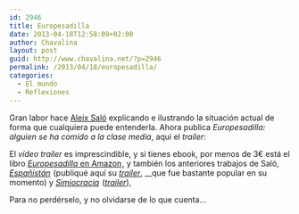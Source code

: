 ```yaml
---
id: 2946
title: Europesadilla
date: 2013-04-18T12:58:09+02:00
author: Chavalina
layout: post
guid: http://www.chavalina.net/?p=2946
permalink: /2013/04/18/europesadilla/
categories:
  - El mundo
  - Reflexiones
---
```

Gran labor hace <a href="http://aleixsalo.com/" target="_blank">Aleix Saló</a> explicando e ilustrando la situación actual de forma que cualquiera puede entenderla. Ahora publica _Europesadilla: alguien se ha comido a la clase media_, aquí el _trailer_:



El _vídeo trailer_ es imprescindible, y si tienes ebook, por menos de 3€ está el libro [_Europesadilla_ en Amazon](http://www.amazon.es/gp/product/B00C23WAJ2/ref=as_li_ss_tl?ie=UTF8&camp=3626&creative=24822&creativeASIN=B00C23WAJ2&linkCode=as2&tag=chavadiari-21)<img style="border: none !important; margin: 0px !important;" alt="" src="http://www.assoc-amazon.es/e/ir?t=chavadiari-21&l=as2&o=30&a=B00C23WAJ2" width="1" height="1" border="0" />, y también los anteriores trabajos de Saló, [_Españistán_](http://www.amazon.es/gp/product/B007TLC10A/ref=as_li_ss_tl?ie=UTF8&camp=3626&creative=24822&creativeASIN=B007TLC10A&linkCode=as2&tag=chavadiari-21)<img style="border: none !important; margin: 0px !important;" alt="" src="http://www.assoc-amazon.es/e/ir?t=chavadiari-21&l=as2&o=30&a=B007TLC10A" width="1" height="1" border="0" /> (publiqué aquí su <a href="http://www.chavalina.net/2011/05/31/como-llegamos-de-la-burbuja-inmobiliaria-a-la-crisis/" target="_blank"><em>trailer</em></a>, __que fue bastante popular en su momento) y [_Simiocracia_](http://www.amazon.es/gp/product/8499896979/ref=as_li_ss_tl?ie=UTF8&camp=3626&creative=24822&creativeASIN=8499896979&linkCode=as2&tag=chavadiari-21)<img style="border: none !important; margin: 0px !important;" alt="" src="http://www.assoc-amazon.es/e/ir?t=chavadiari-21&l=as2&o=30&a=8499896979" width="1" height="1" border="0" /> (<a href="http://aleixsalo.com/blog/?cat=5" target="_blank"><em>trailer</em></a>),

Para no perdérselo, y no olvidarse de lo que cuenta&#8230;